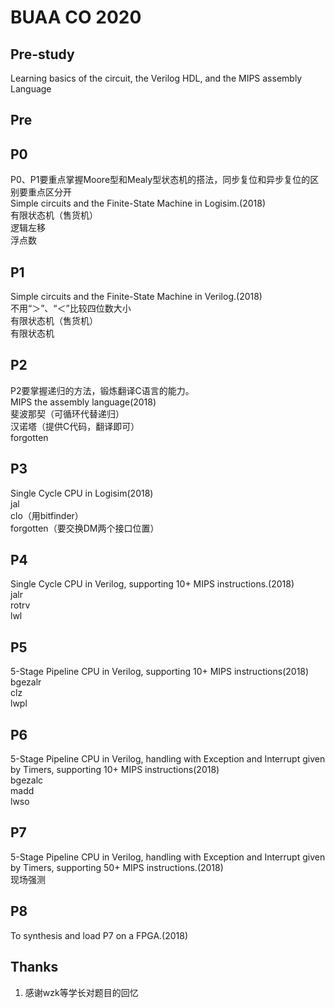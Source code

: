 # BUAA CO 2020

## Pre-study

Learning basics of the circuit, the Verilog HDL, and the MIPS assembly Language  

## Pre

## P0

P0、P1要重点掌握Moore型和Mealy型状态机的搭法，同步复位和异步复位的区别要重点区分开  
Simple circuits and the Finite-State Machine in Logisim.(2018)  
有限状态机（售货机）  
逻辑左移  
浮点数  

## P1

Simple circuits and the Finite-State Machine in Verilog.(2018)  
不用“＞”、“＜”比较四位数大小  
有限状态机（售货机）  
有限状态机  

## P2

P2要掌握递归的方法，锻炼翻译C语言的能力。  
MIPS the assembly language(2018)  
斐波那契（可循环代替递归）  
汉诺塔（提供C代码，翻译即可）  
forgotten  

## P3

Single Cycle CPU in Logisim(2018)  
jal  
clo（用bitfinder）  
forgotten（要交换DM两个接口位置）  

## P4

Single Cycle CPU in Verilog, supporting 10+ MIPS instructions.(2018)  
jalr  
rotrv  
lwl  

## P5

5-Stage Pipeline CPU in Verilog, supporting 10+ MIPS instructions(2018)  
bgezalr  
clz  
lwpl  

## P6

 5-Stage Pipeline CPU in Verilog, handling with Exception and Interrupt given by Timers, supporting 10+ MIPS instructions(2018)  
bgezalc  
madd  
lwso  

## P7

5-Stage Pipeline CPU in Verilog, handling with Exception and Interrupt given by Timers, supporting 50+ MIPS instructions.(2018)  
现场强测  

## P8

To synthesis and load P7 on a FPGA.(2018)  

## Thanks

 1. 感谢wzk等学长对题目的回忆
